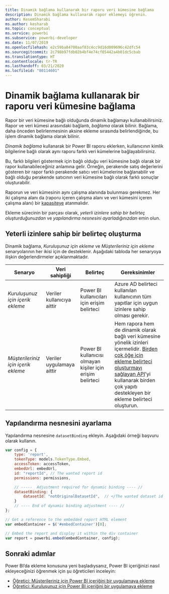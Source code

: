 ```yaml
---
title: Dinamik bağlama kullanarak bir raporu veri kümesine bağlama
description: Dinamik bağlama kullanarak rapor eklemeyi öğrenin.
author: KesemSharabi
ms.author: kesharab
ms.topic: conceptual
ms.service: powerbi
ms.subservice: powerbi-developer
ms.date: 11/07/2019
ms.openlocfilehash: e2c59ba84700aaf83c4cc9d16d009696c42dfc54
ms.sourcegitcommit: 2c798b97fdb02b4bf4e74cf05442a4b01dc5cbab
ms.translationtype: HT
ms.contentlocale: tr-TR
ms.lasthandoff: 03/21/2020
ms.locfileid: "80114601"
---
```

# <a name="connect-a-report-to-a-dataset-using-dynamic-binding"></a>Dinamik bağlama kullanarak bir raporu veri kümesine bağlama 

Rapor bir veri kümesine bağlı olduğunda dinamik bağlamayı kullanabilirsiniz. Rapor ve veri kümesi arasındaki bağlantı, *bağlama* olarak bilinir. Bağlama, daha önceden belirlenmesinin aksine ekleme sırasında belirlendiğinde, bu işlem dinamik bağlama olarak bilinir.

*Dinamik bağlama* kullanarak bir Power BI raporu eklerken, kullanıcının kimlik bilgilerine bağlı olarak aynı raporu farklı veri kümelerine bağlayabilirsiniz.

Bu, farklı bilgileri göstermek için bağlı olduğu veri kümesine bağlı olarak bir rapor kullanabileceğiniz anlamına gelir. Örneğin, perakende satış değerlerini gösteren bir rapor farklı perakende satıcı veri kümelerine bağlanabilir ve bağlı olduğu perakende satıcının veri kümesine bağlı olarak farklı sonuçlar oluşturabilir.

Raporun ve veri kümesinin aynı çalışma alanında bulunması gerekmez. Her iki çalışma alanı da (raporu içeren çalışma alanı ve veri kümesini içeren çalışma alanı) bir [kapasiteye](azure-pbie-create-capacity.md) atanmalıdır.

Ekleme sürecinin bir parçası olarak, *yeterli izinlere sahip bir belirteç oluşturduğunuzdan* ve *yapılandırma nesnesini ayarladığınızdan* emin olun.

## <a name="generating-a-token-with-sufficient-permissions"></a>Yeterli izinlere sahip bir belirteç oluşturma

Dinamik bağlama, *Kuruluşunuz için ekleme* ve *Müşterileriniz için ekleme* senaryolarının her ikisi için de desteklenir. Aşağıdaki tabloda her senaryoya ilişkin değerlendirmeler açıklanmaktadır.

|Senaryo  |Veri sahipliği  |Belirteç  |Gereksinimler  |
|---------|---------|---------|---------|
|*Kuruluşunuz için içerik ekleme*    |Veriler kullanıcıya aittir         |Power BI kullanıcıları için erişim belirteci         |Azure AD belirteci kullanılan kullanıcının tüm yapıtlar için uygun izinlere sahip olması gerekir.         |
|*Müşterileriniz için içerik ekleme*     |Veriler uygulamaya aittir         |Power BI kullanıcısı olmayan kişiler için erişim belirteci         |Hem rapora hem de dinamik olarak bağlı veri kümesine yönelik izinleri içermelidir. [Birden çok öğe için ekleme belirteci oluşturmayı sağlayan API](embed-sample-for-customers.md#multiEmbedToken)’yi kullanarak birden çok yapıtı destekleyen bir ekleme belirteci oluşturun.         |

## <a name="adjusting-the-config-object"></a>Yapılandırma nesnesini ayarlama
Yapılandırma nesnesine `datasetBinding` ekleyin. Aşağıdaki örneği başvuru olarak kullanın.

```javascript
var config = {
    type: 'report',
    tokenType: models.TokenType.Embed,
    accessToken: accessToken,
    embedUrl: embedUrl,
    id: "reportId", // The wanted report id
    permissions: permissions,

    // -----  Adjustment required for dynamic binding ---- //
    datasetBinding: {
        datasetId: "notOriginalDatasetId",  // </The wanted dataset id
    }
    // ---- End of dynamic binding adjustment ---- //
};

// Get a reference to the embedded report HTML element
var embedContainer = $('#embedContainer')[0];

// Embed the report and display it within the div container
var report = powerbi.embed(embedContainer, config);
```

## <a name="next-steps"></a>Sonraki adımlar

Power BI’da ekleme konusuna yeni başladıysanız, Power BI içeriğinizi nasıl ekleyeceğinizi öğrenmek için şu öğreticileri inceleyin:
* [Öğretici: Müşterileriniz için Power BI içeriğini bir uygulamaya ekleme](embed-sample-for-customers.md)
* [Öğretici: Kuruluşunuz için Power BI içeriğini bir uygulamaya ekleme](embed-sample-for-your-organization.md)